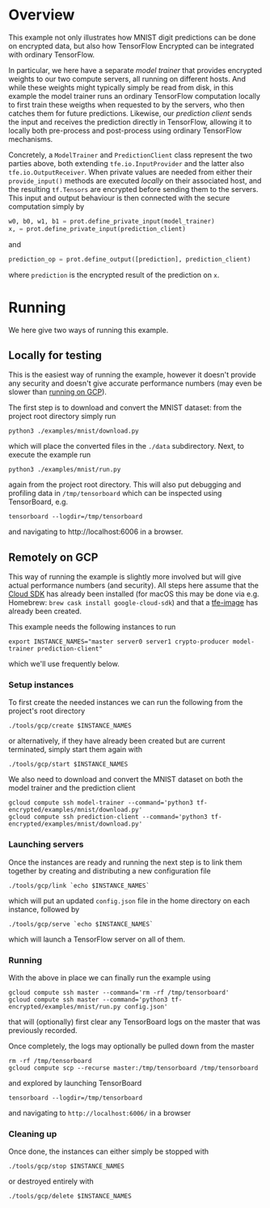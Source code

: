 
# Overview

This example not only illustrates how MNIST digit predictions can be done on encrypted data, but also how TensorFlow Encrypted can be integrated with ordinary TensorFlow.

In particular, we here have a separate *model trainer* that provides encrypted weights to our two compute servers, all running on different hosts. And while these weights might typically simply be read from disk, in this example the model trainer runs an ordinary TensorFlow computation locally to first train these weigths when requested to by the servers, who then catches them for future predictions. Likewise, our *prediction client* sends the input and receives the prediction directly in TensorFlow, allowing it to locally both pre-process and post-process using ordinary TensorFlow mechanisms.

Concretely, a `ModelTrainer` and `PredictionClient` class represent the two parties above, both extending `tfe.io.InputProvider` and the latter also `tfe.io.OutputReceiver`. When private values are needed from either their `provide_input()` methods are executed *locally* on their associated host, and the resulting `tf.Tensors` are encrypted before sending them to the servers. This input and output behaviour is then connected with the secure computation simply by
```python
w0, b0, w1, b1 = prot.define_private_input(model_trainer)
x, = prot.define_private_input(prediction_client)
```
and
```python
prediction_op = prot.define_output([prediction], prediction_client)
```
where `prediction` is the encrypted result of the prediction on `x`.

# Running

We here give two ways of running this example.

## Locally for testing

This is the easiest way of running the example, however it doesn't provide any security and doesn't give accurate performance numbers (may even be slower than [running on GCP](#remotely-on-gcp)).

The first step is to download and convert the MNIST dataset: from the project root directory simply run
```shell
python3 ./examples/mnist/download.py
```
which will place the converted files in the `./data` subdirectory. Next, to execute the example run
```shell
python3 ./examples/mnist/run.py
```
again from the project root directory. This will also put debugging and profiling data in `/tmp/tensorboard` which can be inspected using TensorBoard, e.g.
```shell
tensorboard --logdir=/tmp/tensorboard
```
and navigating to http://localhost:6006 in a browser.

## Remotely on GCP

This way of running the example is slightly more involved but will give actual performance numbers (and security). All steps here assume that the [Cloud SDK](https://cloud.google.com/sdk/) has already been installed (for macOS this may be done via e.g. Homebrew: `brew cask install google-cloud-sdk`) and that a [tfe-image](../../tools/gcp/#base-image) has already been created.

This example needs the following instances to run
```shell
export INSTANCE_NAMES="master server0 server1 crypto-producer model-trainer prediction-client"
```
which we'll use frequently below.

### Setup instances

To first create the needed instances we can run the following from the project's root directory
```shell
./tools/gcp/create $INSTANCE_NAMES
```
or alternatively, if they have already been created but are current terminated, simply start them again with
```shell
./tools/gcp/start $INSTANCE_NAMES
```

We also need to download and convert the MNIST dataset on both the model trainer and the prediction client
```shell
gcloud compute ssh model-trainer --command='python3 tf-encrypted/examples/mnist/download.py'
gcloud compute ssh prediction-client --command='python3 tf-encrypted/examples/mnist/download.py'
```

### Launching servers

Once the instances are ready and running the next step is to link them together by creating and distributing a new configuration file
```shell
./tools/gcp/link `echo $INSTANCE_NAMES`
```
which will put an updated `config.json` file in the home directory on each instance, followed by
```shell
./tools/gcp/serve `echo $INSTANCE_NAMES`
```
which will launch a TensorFlow server on all of them.

### Running

With the above in place we can finally run the example using
```shell
gcloud compute ssh master --command='rm -rf /tmp/tensorboard'
gcloud compute ssh master --command='python3 tf-encrypted/examples/mnist/run.py config.json'
```
that will (optionally) first clear any TensorBoard logs on the master that was previously recorded.

Once completely, the logs may optionally be pulled down from the master
```shell
rm -rf /tmp/tensorboard
gcloud compute scp --recurse master:/tmp/tensorboard /tmp/tensorboard
```
and explored by launching TensorBoard
```shell
tensorboard --logdir=/tmp/tensorboard
```
and navigating to `http://localhost:6006/` in a browser

### Cleaning up

Once done, the instances can either simply be stopped with
```shell
./tools/gcp/stop $INSTANCE_NAMES
```
or destroyed entirely with
```shell
./tools/gcp/delete $INSTANCE_NAMES
```